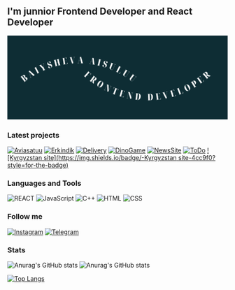
## I'm junnior Frontend Developer and React Developer
![Header](https://github.com/A1suluu/A1suluu/blob/main/assets/Baiyshova%20Aisuluu1.png)


### Latest projects
[![Aviasatuu](https://img.shields.io/badge/-Aviasatuu-4cc9f0?style=for-the-badge)](https://github.com/A1suluu/erkindikArt)
[![Erkindik](https://img.shields.io/badge/-Erkindik-4cc9f0?style=for-the-badge)](https://www.instagram.com/justtaagirll/)
[![Delivery](https://img.shields.io/badge/-Delivery-4cc9f0?style=for-the-badge)](https://www.instagram.com/justtaagirll/)
[![DinoGame](https://img.shields.io/badge/-DinoGame-4cc9f0?style=for-the-badge)](https://www.instagram.com/justtaagirll/)
[![NewsSite](https://img.shields.io/badge/-NewsSite-4cc9f0?style=for-the-badge)](https://www.instagram.com/justtaagirll/)
[![ToDo](https://img.shields.io/badge/-ToDo-4cc9f0?style=for-the-badge)](https://www.instagram.com/justtaagirll)
[![Kyrgyzstan site](https://img.shields.io/badge/-Kyrgyzstan site-4cc9f0?style=for-the-badge)](https://www.instagram.com/justtaagirll)



### Languages and Tools

![REACT](https://img.shields.io/badge/-REACT-073b4c?style=for-the-badge&logo=REACT)
![JavaScript](https://img.shields.io/badge/-JavaScript-073b4c?style=for-the-badge&logo=JavaScript)
![C++](https://img.shields.io/badge/-C++-073b4c?style=for-the-badge&logo=C++)
![HTML](https://img.shields.io/badge/-HTML-073b4c?style=for-the-badge)
![CSS](https://img.shields.io/badge/-CSS-073b4c?style=for-the-badge)


### Follow me

[![Instagram](https://img.shields.io/badge/-Instagram-5e548e?style=for-the-badge&logo=Instagram)](https://www.instagram.com/justtaagirll/)
[![Telegram](https://img.shields.io/badge/-Telegram-5e548e?style=for-the-badge&logo=Telegram)](https://t.me/aisuluuuuu)


### Stats

![Anurag's GitHub stats](https://github-readme-stats.vercel.app/api?username=A1suluu)
![Anurag's GitHub stats](https://github-readme-stats.vercel.app/api?username=anuraghazra&show_icons=true)

[![Top Langs](https://github-readme-stats.vercel.app/api/top-langs/?username=A1suluu&layout=compact)](https://github.com/anuraghazra/github-readme-stats)
